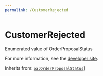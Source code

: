 ```yaml
---
permalink: /CustomerRejected
---
```


# CustomerRejected
Enumerated value of OrderProposalStatus

For more information, see the [developer site](https://developer.openactive.io/data-model/types/customerrejected).

Inherits from: [`oa:OrderProposalStatus`](https://openactive.io/OrderProposalStatus)]
